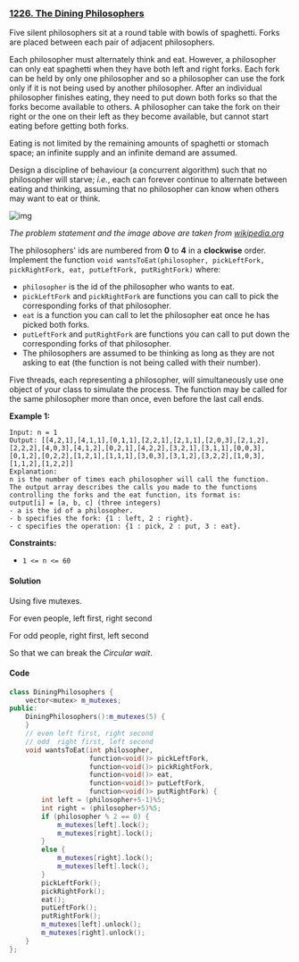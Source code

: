 ### [1226. The Dining Philosophers](https://leetcode.com/problems/the-dining-philosophers/)

Five silent philosophers sit at a round table with bowls of spaghetti. Forks are placed between each pair of adjacent philosophers.

Each philosopher must alternately think and eat. However, a philosopher can only eat spaghetti when they have both left and right forks. Each fork can be held by only one philosopher and so a philosopher can use the fork only if it is not being used by another philosopher. After an individual philosopher finishes eating, they need to put down both forks so that the forks become available to others. A philosopher can take the fork on their right or the one on their left as they become available, but cannot start eating before getting both forks.

Eating is not limited by the remaining amounts of spaghetti or stomach space; an infinite supply and an infinite demand are assumed.

Design a discipline of behaviour (a concurrent algorithm) such that no philosopher will starve; *i.e.*, each can forever continue to alternate between eating and thinking, assuming that no philosopher can know when others may want to eat or think.

![img](https://assets.leetcode.com/uploads/2019/09/24/an_illustration_of_the_dining_philosophers_problem.png)

*The problem statement and the image above are taken from [wikipedia.org](https://en.wikipedia.org/wiki/Dining_philosophers_problem)*

 

The philosophers' ids are numbered from **0** to **4** in a **clockwise** order. Implement the function `void wantsToEat(philosopher, pickLeftFork, pickRightFork, eat, putLeftFork, putRightFork)` where:

- `philosopher` is the id of the philosopher who wants to eat.
- `pickLeftFork` and `pickRightFork` are functions you can call to pick the corresponding forks of that philosopher.
- `eat` is a function you can call to let the philosopher eat once he has picked both forks.
- `putLeftFork` and `putRightFork` are functions you can call to put down the corresponding forks of that philosopher.
- The philosophers are assumed to be thinking as long as they are not asking to eat (the function is not being called with their number).

Five threads, each representing a philosopher, will simultaneously use one object of your class to simulate the process. The function may be called for the same philosopher more than once, even before the last call ends.

 

**Example 1:**

```
Input: n = 1
Output: [[4,2,1],[4,1,1],[0,1,1],[2,2,1],[2,1,1],[2,0,3],[2,1,2],[2,2,2],[4,0,3],[4,1,2],[0,2,1],[4,2,2],[3,2,1],[3,1,1],[0,0,3],[0,1,2],[0,2,2],[1,2,1],[1,1,1],[3,0,3],[3,1,2],[3,2,2],[1,0,3],[1,1,2],[1,2,2]]
Explanation:
n is the number of times each philosopher will call the function.
The output array describes the calls you made to the functions controlling the forks and the eat function, its format is:
output[i] = [a, b, c] (three integers)
- a is the id of a philosopher.
- b specifies the fork: {1 : left, 2 : right}.
- c specifies the operation: {1 : pick, 2 : put, 3 : eat}.
```

 

**Constraints:**

- `1 <= n <= 60`

#### Solution

Using five mutexes.

For even people, left first, right second

For odd people, right first, left second

So that we can break the *Circular wait*.

#### Code

```c++
class DiningPhilosophers {
    vector<mutex> m_mutexes;
public:
    DiningPhilosophers():m_mutexes(5) {
    }
    // even left first, right second
    // odd  right first, left second
    void wantsToEat(int philosopher,
                    function<void()> pickLeftFork,
                    function<void()> pickRightFork,
                    function<void()> eat,
                    function<void()> putLeftFork,
                    function<void()> putRightFork) {
        int left = (philosopher+5-1)%5;
        int right = (philosopher+5)%5;
		if (philosopher % 2 == 0) {
            m_mutexes[left].lock();
            m_mutexes[right].lock();
        }
        else {
            m_mutexes[right].lock();
            m_mutexes[left].lock();
        }
        pickLeftFork();
        pickRightFork();
        eat();
        putLeftFork();
        putRightFork(); 
        m_mutexes[left].unlock();
        m_mutexes[right].unlock();
    }
};
```




